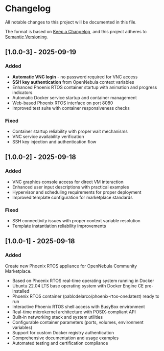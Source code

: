 # Changelog

All notable changes to this project will be documented in this file.

The format is based on [Keep a Changelog](https://keepachangelog.com/en/1.1.0/),
and this project adheres to [Semantic Versioning](https://semver.org/spec/v2.0.0.html).

## [1.0.0-3] - 2025-09-19

### Added
- **Automatic VNC login** - no password required for VNC access
- **SSH key authentication** from OpenNebula context variables
- Enhanced Phoenix RTOS container startup with animation and progress indicators
- Automatic Docker service startup and container management
- Web-based Phoenix RTOS interface on port 8080
- Improved test suite with container responsiveness checks

### Fixed
- Container startup reliability with proper wait mechanisms
- VNC service availability verification
- SSH key injection and authentication flow

## [1.0.0-2] - 2025-09-18

### Added
- VNC graphics console access for direct VM interaction
- Enhanced user input descriptions with practical examples
- Hypervisor and scheduling requirements for proper deployment
- Improved template configuration for marketplace standards

### Fixed
- SSH connectivity issues with proper context variable resolution
- Template instantiation reliability improvements

## [1.0.0-1] - 2025-09-18

### Added

Create new Phoenix RTOS appliance for OpenNebula Community Marketplace.

- Based on Phoenix RTOS real-time operating system running in Docker
- Ubuntu 22.04 LTS base operating system with Docker Engine CE pre-installed
- Phoenix RTOS container (pablodelarco/phoenix-rtos-one:latest) ready to run
- Interactive Phoenix RTOS shell access with BusyBox environment
- Real-time microkernel architecture with POSIX-compliant API
- Built-in networking stack and system utilities
- Configurable container parameters (ports, volumes, environment variables)
- Support for custom Docker registry authentication
- Comprehensive documentation and usage examples
- Automated testing and certification compliance
